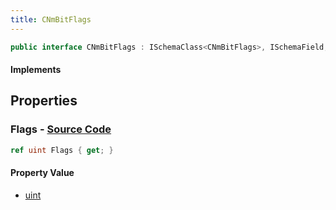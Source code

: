 ```yaml
---
title: CNmBitFlags
---
```


```csharp
public interface CNmBitFlags : ISchemaClass<CNmBitFlags>, ISchemaField, ISchemaClass, INativeHandle
```

#### Implements

## Properties

### **Flags** - [Source Code](https://github.com/swiftly-solution/swiftlys2/blob/main/managed/src/SwiftlyS2.Generated/Schemas/Interfaces/CNmBitFlags.cs#L16)

```csharp
ref uint Flags { get; }
```

#### Property Value

- [uint](https://learn.microsoft.com/dotnet/api/system.uint32)

